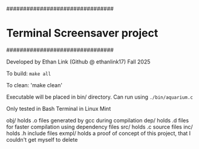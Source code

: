 ################################
# Terminal Screensaver project #
################################

Developed by Ethan Link (Github @ ethanlink17)
Fall 2025

To build: 
`make all`

To clean:
'make clean'

Executable will be placed in bin/ directory. Can run using
`./bin/aquarium.c`

Only tested in Bash Terminal in Linux Mint

obj/ holds .o files generated by gcc during compilation
dep/ holds .d files for faster compilation using dependency files
src/ holds .c source files
inc/ holds .h include files
exmpl/ holds a proof of concept of this project, that I couldn't get myself to delete
